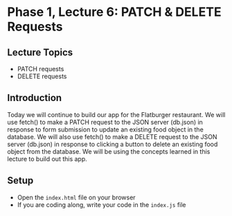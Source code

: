 # Phase 1, Lecture 6: PATCH & DELETE Requests

## Lecture Topics

- PATCH requests
- DELETE requests

## Introduction

Today we will continue to build our app for the Flatburger restaurant. We will use fetch() to make a PATCH request to the JSON server (db.json) in response to form submission to update an existing food object in the database. We will also use fetch() to make a DELETE request to the JSON server (db.json) in response to clicking a button to delete an existing food object from the database. We will be using the concepts learned in this lecture to build out this app.

## Setup

- Open the `index.html` file on your browser
- If you are coding along, write your code in the `index.js` file